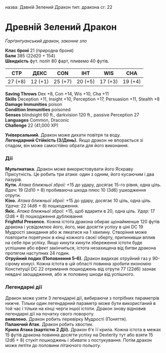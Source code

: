назва: Давній Зелений Дракон тип: дракона cr: 22

# Древній Зелений Дракон
_Ґарґантуанський дракон, законне зло_

**Клас броні** 21 (природна броня)    
**Бали** 385 (22d20 + 154)    
**Швидкість** фут. політ 80 фарт, пливемо 40 футів.

| СТР     | ДЕКС    | CON     | ІНТ     | WIS     | CHA     |
| ------- | ------- | ------- | ------- | ------- | ------- |
| 27 (+8) | 12 (+1) | 25 (+7) | 20 (+5) | 17 (+3) | 19 (+4) |

**Saving Throws** Dex +8, Con +14, Wis +10, Cha +11    
**Skills** Deception +11, Insight +10, Perception +17, Persuasion +11, Stealth +8    
**Damage Immunities** poison    
**Condition Immunities** poisoned    
**Senses** blindsight 60 ft., darkvision 120 ft., passive Perception 27    
**Languages** Common, Draconic    
**Challenge** 22 (41,000 XP)

**Універсальний.** Дракон може дихати повітря та воду.    
**Легендарний Стійкість (3/День).** Якщо дракон не впорається зі спадом, він може самостійно обрати для його виконання.

### Дії
**Мультиатака.** Дракон може використовувати його Яскраву Присутність. Це робить три атаки: один з одним, його кусаючим і два пазурів.    
**Кути.** _Атака ближньої зброї:_ +15 до удару, досягає 15-го рівня, одна ціль. _Вдач:_ 19 (2d10 + 8) пробиваюча шкода плюс 10 (3d6) ушкодження отрути.    
**Кіно.** _Атака ближньої зброї:_ +15 до удару, досягає 10 ціль, одна ціль. _Удача:_ 22 (4d6 + 8) пошкодження.    
**Якіс.** _Атака ближньої зброї:_ +15, щоб вдарити в 20, одна ціль. _Удар:_ 17 (2d8 + 8) пошкодження дублювання    
**Frightful Presence.** Кожна істота дракона обирає щонайменше 120 футів дракона і усвідомлює його, його, має досягти успіху в ціні DC 19 Мудрості закидання або ж лякатися на 1 хвилину. Створіння може повторити порятунок в кінці кожного своєї оберту, припинивши вплив на себе при успіху. Якщо кинути кинути збереження істоти буде успішним або ефект закінчиться, істота незахищена від битви дракона протягом наступних 24 годин.    
**Отруйний подих (Поповнення 5–6).** Дракон видихає отруйний газ у 90-сірому конусі. Кожна істота в цій області повинна зробити економію Конституції DC 22 отримання пошкоджень від отрути 77 (22d6) зазнає невдачі заощадження, або ж половину шкоди від успішного.

### Легендарні дії
Дракон може узяти 3 легендарні дії, вибираючи з потрібних параметрів нижче. Тільки один легендарний параметр може бути використаний в той час і тільки на кінці черги іншої істоти. Дракон знову відновив легендарні дії на початку свого повороту.    
**виявлено.** Дракон робить перевірку Мудрості (Поняття).    
**Палаючий Атак.** Дракон робить хвостик.    
**Крила Атака (вартістю 2 Дії).** Дракон б'є її крила. Кожна істота в межах 15 футів дракона повинна досягти успіху на Dexterity тут або взяти 15 (2d6 + 8) стукіт пошкоджень і збивати з постукування. Потім дракон може летіти до половини літаючого польоту.